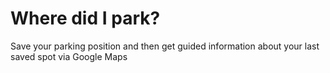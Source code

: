 # Where did I park?


Save your parking position and then get guided information about your last saved spot via Google Maps
